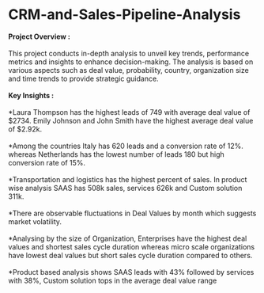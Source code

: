 # CRM-and-Sales-Pipeline-Analysis

**Project Overview :**<br/>
<br/>
This project conducts in-depth analysis to unveil key trends, performance metrics and insights to enhance decision-making. The analysis is based on various aspects such as deal value, probability, country, organization size and time trends to provide strategic guidance.<br/>
<br/>
**Key Insights :**<br/>
<br/>
*Laura Thompson has the highest leads of 749 with average deal value of $2734. Emily Johnson and John Smith have the highest average deal value of $2.92k.<br/>
<br/>
*Among the countries Italy has 620 leads and a conversion rate of 12%. whereas Netherlands has the lowest number of leads 180 but high conversion rate of 15%.<br/>
<br/>
*Transportation and logistics has the highest percent of sales. In product wise analysis SAAS has 508k sales, services 626k and Custom solution 311k.<br/>
<br/>
*There are observable fluctuations in Deal Values by month which suggests market volatility.<br/>
<br/>
*Analysing by the size of Organization, Enterprises have the highest deal values and shortest sales cycle duration whereas micro scale organizations have lowest deal values but short sales cycle duration compared to others.<br/>
<br/>
*Product based analysis shows SAAS leads with 43% followed by services with 38%, Custom solution tops in the average deal value range<br/>
